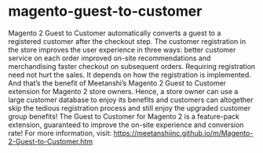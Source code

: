 # magento-guest-to-customer
Magento 2 Guest to Customer automatically converts a guest to a registered customer after the checkout step.   The customer registration in the store improves the user experience in three ways:  better customer service on each order improved on-site recommendations and merchandising faster checkout on subsequent orders. Requiring registration need not hurt the sales. It depends on how the registration is implemented. And that’s the benefit of Meetanshi’s Magento 2 Guest to Customer extension for Magento 2 store owners.  Hence, a store owner can use a large customer database to enjoy its benefits and customers can altogether skip the tedious registration process and still enjoy the upgraded customer group benefits!  The Guest to Customer for Magento 2 is a feature-pack extension, guaranteed to improve the on-site experience and conversion rate!  For more information, visit: https://meetanshiinc.github.io/m/Magento-2-Guest-to-Customer.htm
 
